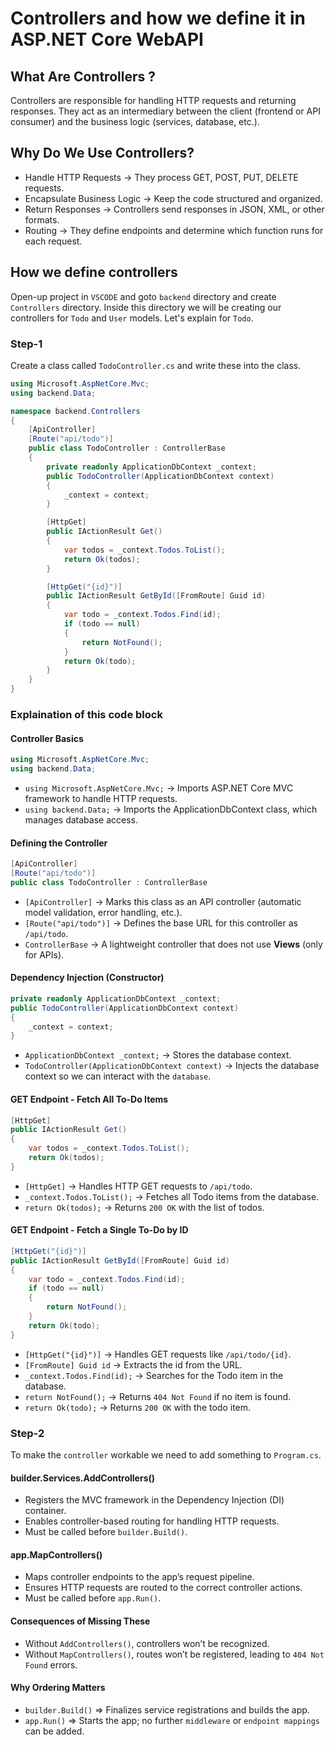 # Controllers and how we define it in ASP.NET Core WebAPI

## What Are Controllers ?
Controllers are responsible for handling HTTP requests and returning responses. They act as an intermediary between the client (frontend or API consumer) and the business logic (services, database, etc.).

## Why Do We Use Controllers?

- Handle HTTP Requests → They process GET, POST, PUT, DELETE requests.
- Encapsulate Business Logic → Keep the code structured and organized.
- Return Responses → Controllers send responses in JSON, XML, or other formats.
- Routing → They define endpoints and determine which function runs for each request.

## How we define controllers

Open-up project in `VSCODE` and goto `backend` directory and create `Controllers` directory. Inside this directory we will be creating our controllers for `Todo` and `User` models. Let's explain for `Todo`. 

### Step-1 

Create a class called `TodoController.cs` and write these into the class.

```c#
using Microsoft.AspNetCore.Mvc;
using backend.Data;

namespace backend.Controllers
{
    [ApiController]
    [Route("api/todo")]
    public class TodoController : ControllerBase
    {
        private readonly ApplicationDbContext _context;
        public TodoController(ApplicationDbContext context)
        {
            _context = context;
        }

        [HttpGet]
        public IActionResult Get()
        {
            var todos = _context.Todos.ToList();
            return Ok(todos);
        }

        [HttpGet("{id}")]
        public IActionResult GetById([FromRoute] Guid id)
        {
            var todo = _context.Todos.Find(id);
            if (todo == null)
            {
                return NotFound();
            }
            return Ok(todo);
        }
    }
}
```
### Explaination of this code block

#### Controller Basics
```c#
using Microsoft.AspNetCore.Mvc;
using backend.Data;
```
- `using Microsoft.AspNetCore.Mvc;` → Imports ASP.NET Core MVC framework to handle HTTP requests.
- `using backend.Data;` → Imports the ApplicationDbContext class, which manages database access.
#### Defining the Controller
```c#
[ApiController]
[Route("api/todo")]
public class TodoController : ControllerBase
```
- `[ApiController]` → Marks this class as an API controller (automatic model validation, error handling, etc.).
- `[Route("api/todo")]` → Defines the base URL for this controller as `/api/todo`.
- `ControllerBase` → A lightweight controller that does not use **Views** (only for APIs).
#### Dependency Injection (Constructor)
```c#
private readonly ApplicationDbContext _context;
public TodoController(ApplicationDbContext context)
{
    _context = context;
}
```
- `ApplicationDbContext _context;` → Stores the database context.
- `TodoController(ApplicationDbContext context)` → Injects the database context so we can interact with the `database`.

#### GET Endpoint - Fetch All To-Do Items
```c#
[HttpGet]
public IActionResult Get()
{
    var todos = _context.Todos.ToList();
    return Ok(todos);
}
```
- `[HttpGet]` → Handles HTTP GET requests to `/api/todo`.
- `_context.Todos.ToList();` → Fetches all Todo items from the database.
- `return Ok(todos);` → Returns `200 OK` with the list of todos.
#### GET Endpoint - Fetch a Single To-Do by ID
```c#
[HttpGet("{id}")]
public IActionResult GetById([FromRoute] Guid id)
{
    var todo = _context.Todos.Find(id);
    if (todo == null)
    {
        return NotFound();
    }
    return Ok(todo);
}
```
- `[HttpGet("{id}")]` → Handles GET requests like `/api/todo/{id}`.
- `[FromRoute] Guid id` → Extracts the id from the URL.
- `_context.Todos.Find(id);` → Searches for the Todo item in the database.
- `return NotFound();` → Returns `404 Not Found` if no item is found.
- `return Ok(todo);` → Returns `200 OK` with the todo item.

### Step-2 

To make the `controller` workable we need to add something to `Program.cs`.

#### builder.Services.AddControllers()

- Registers the MVC framework in the Dependency Injection (DI) container.
- Enables controller-based routing for handling HTTP requests.
- Must be called before `builder.Build()`.

#### app.MapControllers()

- Maps controller endpoints to the app’s request pipeline.
- Ensures HTTP requests are routed to the correct controller actions.
- Must be called before `app.Run()`.

#### Consequences of Missing These

- Without `AddControllers()`, controllers won’t be recognized.
- Without `MapControllers()`, routes won’t be registered, leading to `404 Not Found` errors.

#### Why Ordering Matters

- `builder.Build()` => Finalizes service registrations and builds the app.
- `app.Run()` => Starts the app; no further `middleware` or `endpoint mappings` can be added.